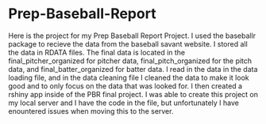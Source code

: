 # Prep-Baseball-Report
Here is the project for my Prep Baseball Report Project. I used the baseballr package to recieve the data from the baseball savant website. I stored all the data in RDATA files. The final data is located in the final_pitcher_organized for pitcher data, final_pitch_organized for the pitch data, and final_batter_organized for batter data. I read in the data in the data loading file, and in the data cleaning file I cleaned the data to make it look good and to only focus on the data that was looked for. I then created a rshiny app inside of the PBR final project. I was able to create this project on my local server and I have the code in the file, but unfortunately I have enountered issues when moving this to the server.
